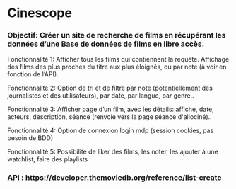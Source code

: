 # Cinescope

### Objectif: Créer un site de recherche de films en récupérant les données d’une Base de données de films en libre accès.

Fonctionnalité 1: Afficher tous les films qui contiennent la requête. Affichage des films des plus proches du titre aux plus éloignés, ou par note (à voir en fonction de l’API).

Fonctionnalité 2: Option de tri et de filtre par note (potentiellement des journalistes et des utilisateurs), par date, par langue, par genre..

Fonctionnalité 3: Afficher page d’un film, avec les détails: affiche, date, acteurs, description, séance (renvoie vers la page séance d'allociné)..

Fonctionnalité 4: Option de connexion login mdp (session cookies, pas besoin de BDD)

Fonctionnalité 5: Possibilité de liker des films, les noter, les ajouter à une watchlist, faire des playlists


### API : https://developer.themoviedb.org/reference/list-create
